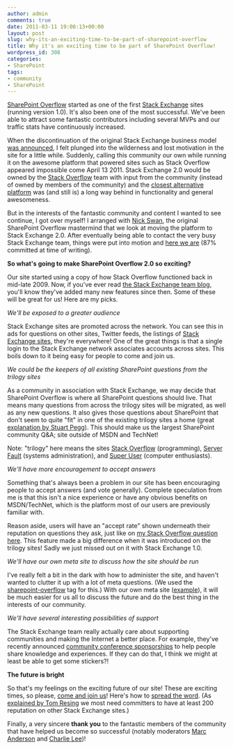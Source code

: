 ```yaml
---
author: admin
comments: true
date: 2011-03-11 19:00:13+00:00
layout: post
slug: why-its-an-exciting-time-to-be-part-of-sharepoint-overflow
title: Why it's an exciting time to be part of SharePoint Overflow!
wordpress_id: 308
categories:
- SharePoint
tags:
- community
- SharePoint
---
```


[SharePoint Overflow](http://www.sharepointoverflow.com) started as one of the first [Stack Exchange](http://www.stackexchange.com) sites (running version 1.0). It's also been one of the most successful. We've been able to attract some fantastic contributors including several MVPs and our traffic stats have continuously increased.

When the discontinuation of the original Stack Exchange business model [was announced](http://blog.stackoverflow.com/2010/04/changes-to-stack-exchange/), I felt plunged into the wilderness and lost motivation in the site for a little while. Suddenly, calling this community our own while running it on the awesome platform that powered sites such as Stack Overflow appeared impossible come April 13 2011. Stack Exchange 2.0 would be owned by the [Stack Overflow](http://stackoverflow.com) team with input from the community (instead of owned by members of the community) and the [closest alternative platform](http://www.osqa.net/) was (and still is) a long way behind in functionality and general awesomeness.

But in the interests of the fantastic community and content I wanted to see continue, I got over myself! I arranged with [Nick Swan](http://twitter.com/nickswan), the original SharePoint Overflow mastermind that we look at moving the platform to Stack Exchange 2.0. After eventually being able to contact the very busy Stack Exchange team, things were put into motion and [here we are](http://area51.stackexchange.com/proposals/28921/sharepoint-overflow?referrer=UhOiV0ReN8IdOf0kzJX7fA2) (87% committed at time of writing).

**So what's going to make SharePoint Overflow 2.0 so exciting?**

Our site started using a copy of how Stack Overflow functioned back in mid-late 2009. Now, if you've ever read [the Stack Exchange team blog](http://blog.stackexchange.com/), you'll know they've added many new features since then. Some of these will be great for us! Here are my picks.

_We'll be exposed to a greater audience_

Stack Exchange sites are promoted across the network. You can see this in ads for questions on other sites, Twitter feeds, the listings of [Stack Exchange sites](http://stackexchange.com/sites), they're everywhere! One of the great things is that a single login to the Stack Exchange network associates accounts across sites. This boils down to it being easy for people to come and join us.

_We _could_ be the keepers of all existing SharePoint questions from the trilogy sites_

As a community in association with Stack Exchange, we may decide that SharePoint Overflow is where all SharePoint questions should live. That means many questions from across the trilogy sites will be migrated, as well as any new questions. It also gives those questions about SharePoint that don't seem to quite "fit" in one of the existing trilogy sites a home (great [explanation by Stuart Pegg](http://blog.pentalogic.net/2011/03/your-sharepoint-community-needs-you/)). This should make us the largest SharePoint community Q&A; site outside of MSDN and TechNet!

Note: "trilogy" here means the sites [Stack Overflow](http://stackoverflow.com) (programming), [Server Fault](http://serverfault.com) (systems administration), and [Super User](http://superuser.com) (computer enthusiasts).

_We'll have more encouragement to accept answers_

Something that's always been a problem in our site has been encouraging people to accept answers (and vote generally). Complete speculation from me is that this isn't a nice experience or have any obvious benefits on MSDN/TechNet, which is the platform most of our users are previously familiar with.

Reason aside, users will have an "accept rate" shown underneath their reputation on questions they ask, just like on [my Stack Overflow question here](http://stackoverflow.com/q/214714/6651). This feature made a big difference when it was introduced on the trilogy sites! Sadly we just missed out on it with Stack Exchange 1.0.

_We'll have our own meta site to discuss how the site should be run_

I've really felt a bit in the dark with how to administer the site, and haven't wanted to clutter it up with a lot of meta questions. (We used the [sharepoint-overflow](http://www.sharepointoverflow.com/questions/tagged/sharepoint-overflow) tag for this.) With our own meta site ([example](http://meta.wordpress.stackexchange.com)), it will be much easier for us all to discuss the future and do the best thing in the interests of our community.

_We'll have several interesting possibilities of support_

The Stack Exchange team really actually care about supporting communities and making the Internet a better place. For example, they've recently announced [community conference sponsorships](http://blog.stackoverflow.com/2011/02/community-conference-sponsorships/) to help people share knowledge and experiences. If they can do that, I think we might at least be able to get some stickers?!

**The future is bright**

So that's my feelings on the exciting future of our site! These are exciting times, so please, [come and join us](http://area51.stackexchange.com/proposals/28921/sharepoint-overflow?referrer=UhOiV0ReN8IdOf0kzJX7fA2)! Here's how to [spread the word](http://www.sharepointoverflow.com/questions/9270/how-can-i-help-sharepoint-overflow-move-to-stack-exchange-2-0-definition-phase). (As [explained by Tom Resing](http://tomresing.com/blog/Lists/Posts/Post.aspx?ID=27) we most need committers to have at least 200 reputation on other Stack Exchange sites.)

Finally, a very sincere **thank you** to the fantastic members of the community that have helped us become so successful (notably moderators [Marc Anderson](http://twitter.com/sympmarc) and [Charlie Lee](http://twitter.com/charlesdlee))!

